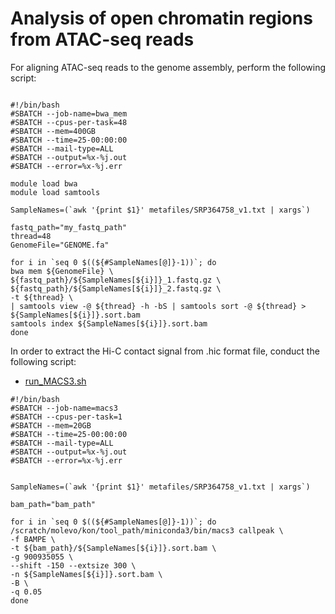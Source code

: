 # Analysis of open chromatin regions from ATAC-seq reads
For aligning ATAC-seq reads to the genome assembly, perform the following script:

```

#!/bin/bash
#SBATCH --job-name=bwa_mem
#SBATCH --cpus-per-task=48
#SBATCH --mem=400GB
#SBATCH --time=25-00:00:00
#SBATCH --mail-type=ALL
#SBATCH --output=%x-%j.out
#SBATCH --error=%x-%j.err

module load bwa
module load samtools

SampleNames=(`awk '{print $1}' metafiles/SRP364758_v1.txt | xargs`)

fastq_path="my_fastq_path"
thread=48
GenomeFile="GENOME.fa"

for i in `seq 0 $((${#SampleNames[@]}-1))`; do
bwa mem ${GenomeFile} \
${fastq_path}/${SampleNames[${i}]}_1.fastq.gz \
${fastq_path}/${SampleNames[${i}]}_2.fastq.gz \
-t ${thread} \
| samtools view -@ ${thread} -h -bS | samtools sort -@ ${thread} > ${SampleNames[${i}]}.sort.bam
samtools index ${SampleNames[${i}]}.sort.bam
done
```

In order to extract the Hi-C contact signal from .hic format file, conduct the following script:
- [run_MACS3.sh](scripts/run_MACS3.sh)
```
#!/bin/bash
#SBATCH --job-name=macs3
#SBATCH --cpus-per-task=1
#SBATCH --mem=20GB
#SBATCH --time=25-00:00:00
#SBATCH --mail-type=ALL
#SBATCH --output=%x-%j.out
#SBATCH --error=%x-%j.err


SampleNames=(`awk '{print $1}' metafiles/SRP364758_v1.txt | xargs`)

bam_path="bam_path"

for i in `seq 0 $((${#SampleNames[@]}-1))`; do
/scratch/molevo/kon/tool_path/miniconda3/bin/macs3 callpeak \
-f BAMPE \
-t ${bam_path}/${SampleNames[${i}]}.sort.bam \
-g 900935055 \
--shift -150 --extsize 300 \
-n ${SampleNames[${i}]}.sort.bam \
-B \
-q 0.05
done
```
